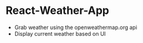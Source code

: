 # React-Weather-App

* Grab weather using the openweathermap.org api
* Display current weather based on UI
